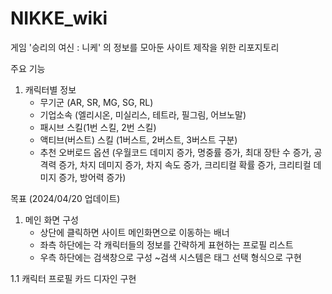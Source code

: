 # NIKKE_wiki

게임 '승리의 여신 : 니케' 의 정보를 모아둔 사이트 제작을 위한 리포지토리

주요 기능

1. 캐릭터별 정보
     - 무기군 (AR, SR, MG, SG, RL)
     - 기업소속 (엘리시온, 미실리스, 테트라, 필그림, 어브노말)
     - 패시브 스킬(1번 스킬, 2번 스킬)
     - 액티브(버스트) 스킬 (1버스트, 2버스트, 3버스트 구분)
     - 추천 오버로드 옵션 (우월코드 데미지 증가, 명중률 증가, 최대 장탄 수 증가, 공격력 증가, 차지 데미지 증가, 차지 속도 증가, 크리티컬 확률 증가, 크리티컬 데미지 증가, 방어력 증가)


목표 (2024/04/20 업데이트)

1. 메인 화면 구성
     - 상단에 클릭하면 사이트 메인화면으로 이동하는 배너
     - 좌측 하단에는 각 캐릭터들의 정보를 간략하게 표현하는 프로필 리스트
     - 우측 하단에는 검색창으로 구성
          ~검색 시스템은 태그 선택 형식으로 구현

1.1 캐릭터 프로필 카드 디자인 구현
